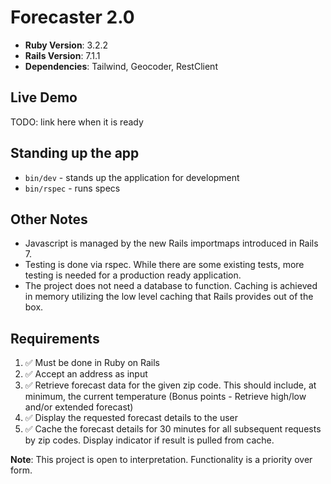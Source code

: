 # Forecaster 2.0

- **Ruby Version**: 3.2.2
- **Rails Version**: 7.1.1
- **Dependencies**: Tailwind, Geocoder, RestClient

## Live Demo

TODO: link here when it is ready

## Standing up the app

- `bin/dev` - stands up the application for development
- `bin/rspec` - runs specs

## Other Notes

- Javascript is managed by the new Rails importmaps introduced in Rails 7.
- Testing is done via rspec. While there are some existing tests, more testing is needed for a production ready application.
- The project does not need a database to function. Caching is achieved in memory utilizing the low level caching that Rails provides out of the box.

## Requirements

1. ✅ Must be done in Ruby on Rails 
2. ✅ Accept an address as input
3. ✅ Retrieve forecast data for the given zip code. This should include, at minimum, the current temperature (Bonus points - Retrieve high/low and/or extended forecast)
4. ✅ Display the requested forecast details to the user 
5. ✅ Cache the forecast details for 30 minutes for all subsequent requests by zip codes. Display indicator if result is pulled from cache.

**Note**: This project is open to interpretation. Functionality is a priority over form.

